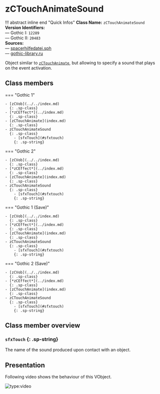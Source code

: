 # zCTouchAnimateSound

!!! abstract inline end "Quick Infos"
    **Class Name:** `zCTouchAnimateSound`<br/>
    **Version Identifiers:**<br />
    — Gothic I: `12289`<br/>
    — Gothic II: `20483`<br/>
    **Sources:**<br/>
    — [spacerhilfedatei.sph](https://wiki.worldofgothic.de/doku.php?id=spacer:hilfedatei)<br/>
    — [gothic-library.ru](http://gothic-library.ucoz.org/publ/1-1-0-520)
    

Object similar to [`zCTouchAnimate`](../index.md), but allowing to specify a sound that plays on the event activation.

## Class members

=== "Gothic 1"

    - [zCVob](../../index.md)
      {: .sp-class}
    - [*zCEffect*](../index.md)
      {: .sp-class}
    - [zCTouchAnimate](index.md)
      {: .sp-class}
    - zCTouchAnimateSound
      {: .sp-class}
        - [sfxTouch](#sfxtouch)
        {: .sp-string}

=== "Gothic 2"

    - [zCVob](../../index.md)
      {: .sp-class}
    - [*zCEffect*](../index.md)
      {: .sp-class}
    - [zCTouchAnimate](index.md)
      {: .sp-class}
    - zCTouchAnimateSound
      {: .sp-class}
        - [sfxTouch](#sfxtouch)
        {: .sp-string}

=== "Gothic 1 (Save)"

    - [zCVob](../../index.md)
      {: .sp-class}
    - [*zCEffect*](../index.md)
      {: .sp-class}
    - [zCTouchAnimate](index.md)
      {: .sp-class}
    - zCTouchAnimateSound
      {: .sp-class}
        - [sfxTouch](#sfxtouch)
        {: .sp-string}

=== "Gothic 2 (Save)"

    - [zCVob](../../index.md)
      {: .sp-class}
    - [*zCEffect*](../index.md)
      {: .sp-class}
    - [zCTouchAnimate](index.md)
      {: .sp-class}
    - zCTouchAnimateSound
      {: .sp-class}
        - [sfxTouch](#sfxtouch)
        {: .sp-string}

## Class member overview

### `sfxTouch` {: .sp-string}
The name of the sound produced upon contact with an object.

## Presentation
Following video shows the behaviour of this VObject.

![type:video](https://youtube.com/embed/47ToeRNHKIU)


